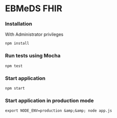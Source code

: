 # EBMeDS FHIR

### Installation

With Administrator privileges

    npm install

### Run tests using Mocha

    npm test

### Start application

    npm start

### Start application in production mode

    export NODE_ENV=production &amp;&amp; node app.js